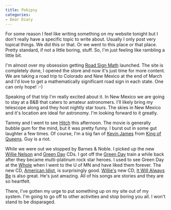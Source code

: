 ```yaml
---
title: Pokipsy
categories:
- Dear Diary
---
```


For some reason I feel like writing something on my website tonight but I don't really have a specific topic to write about. Usually I only post very topical things. We did this or that. Or we went to this place or that place. Pretty standard, if not a little boring, stuff. So, I'm just feeling like rambling a little bit.

I'm almost over my obsession getting [Road Sign Math](http://www.roadsignmath.com/) launched. The site is completely done, I opened the store and now it's just time for more content. We are taking a road trip to Colorado and New Mexico at the end of March and I'd love to get a mathematically significant road sign in each state. One can only hope! :-)

Speaking of that trip I'm really excited about it. In New Mexico we are going to stay at a B&B that caters to amateur astronomers. I'll likely bring my telescope along and they host nightly star tours. The skies in New Mexico and it's location are ideal for astronomy. I'm looking forward to it greatly.

Tammy and I went to see [Hitch](http://www.imdb.com/title/tt0386588/) this afternoon. The movie is generally bubble gum for the mind, but it was pretty funny. I burst out in some gut laughter a few times. Of course, I'm a big fan of [Kevin James](http://www.imdb.com/name/nm0416673/) from [King of Queens](http://www.imdb.com/title/tt0165581/). Guy is a riot.

While we were out we stopped by Barnes & Noble. I picked up the new [Willie Nelson](http://www.allmusic.com/cg/amg.dll?p=amg&sql=11:oupyxd0bjola) and [Green Day](http://www.allmusic.com/cg/amg.dll?p=amg&sql=11:brf8zfiheh4k) CDs. I got off the [Green Day](http://www.allmusic.com/cg/amg.dll?p=amg&sql=11:brf8zfiheh4k) train a while back after they became multi-platinum rock star heroes. I used to see Green Day at the [Whole](http://www.coffman.umn.edu/whole/) when I went to the U of MN and have liked them forever. The new CD, [American Idiot](http://www.allmusic.com/cg/amg.dll?p=amg&sql=10:ogjveae74x07), is surprisingly good. [Willie's](http://www.allmusic.com/cg/amg.dll?p=amg&sql=11:oupyxd0bjola) new CD, [It Will Always Be](http://www.allmusic.com/cg/amg.dll?p=amg&sql=10:pyec97qfkrdt) is also great. He's just amazing. All of his songs are stories and they are so heartfelt.

There, I've gotten my urge to put something up on my site out of my system. I'm going to go off to other activities and stop boring you all. I won't stand to be disparaged.
